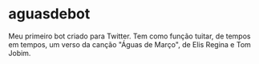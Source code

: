 # aguasdebot
 Meu primeiro bot criado para Twitter. Tem como função tuitar, de tempos em tempos, um verso da canção "Águas de Março", de Elis Regina e Tom Jobim.
